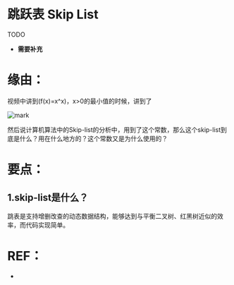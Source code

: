 # 跳跃表 Skip List


TODO

- **需要补充**




# 缘由：

视频中讲到\(f(x)=x^x\)，x>0的最小值的时候，讲到了

![mark](http://pacdb2bfr.bkt.clouddn.com/blog/image/180728/f8j4cGaBEi.png?imageslim)

然后说计算机算法中的Skip-list的分析中，用到了这个常数，那么这个skip-list到底是什么？用在什么地方的？这个常数又是为什么使用的？


# 要点：




## 1.skip-list是什么？




跳表是支持增删改查的动态数据结构，能够达到与平衡二叉树、红黑树近似的效率，而代码实现简单。








# REF：

-
